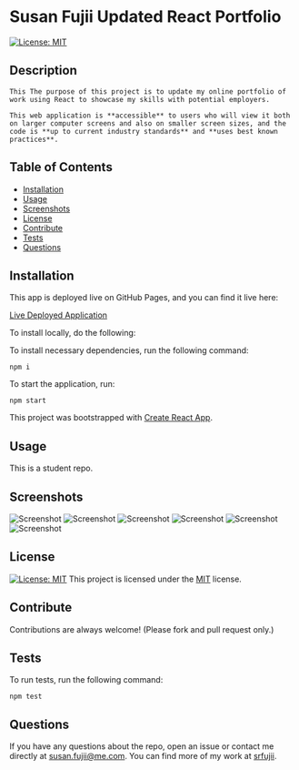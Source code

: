 # Susan Fujii Updated React Portfolio
  [![License: MIT](https://img.shields.io/badge/License-MIT-yellow.svg)](https://opensource.org/licenses/MIT)

  ## Description

    This The purpose of this project is to update my online portfolio of work using React to showcase my skills with potential employers.

    This web application is **accessible** to users who will view it both on larger computer screens and also on smaller screen sizes, and the code is **up to current industry standards** and **uses best known practices**.


  ## Table of Contents

  * [Installation](#installation)
  * [Usage](#usage)
  * [Screenshots](#screenshots)
  * [License](#license)
  * [Contribute](#contribute)
  * [Tests](#tests)
  * [Questions](#questions)
 
 
  ## Installation

  This app is deployed live on GitHub Pages, and you can find it live here:

  [Live Deployed Application](https://srfujii.github.io/UpdatedPortfolio_React/)
  

  To install locally, do the following: 
  
  To install necessary dependencies, run the following command:

  ```
  npm i
  ```

  To start the application, run:

  ```
  npm start
  ```

  This project was bootstrapped with [Create React App](https://github.com/facebook/create-react-app).


  ## Usage

  This is a student repo.


  ## Screenshots

  ![Screenshot](./public/img/image01.png)
  ![Screenshot](./public/img/image02.png)
  ![Screenshot](./public/img/image03.png)
  ![Screenshot](./public/img/image04.png)
  ![Screenshot](./public/img/image05.png)
  ![Screenshot](./public/img/image06.png)


  ## License

  [![License: MIT](https://img.shields.io/badge/License-MIT-yellow.svg)](https://opensource.org/licenses/MIT) This project is licensed under the [MIT](https://opensource.org/licenses/MIT) license.


  ## Contribute

  Contributions are always welcome! (Please fork and pull request only.)


  ## Tests

  To run tests, run the following command: 

  ```
  npm test
  ```

  ## Questions

  If you have any questions about the repo, open an issue or contact me directly at susan.fujii@me.com. You can find more of my work at [srfujii](https://github.com/srfujii/).
